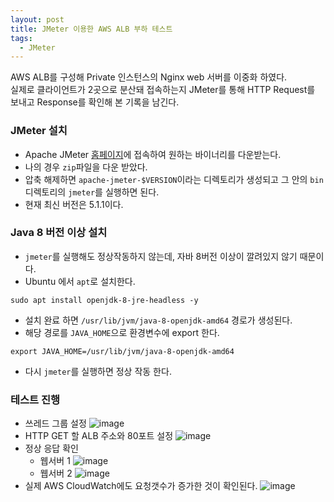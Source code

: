 ```yaml
---
layout: post
title: JMeter 이용한 AWS ALB 부하 테스트
tags:
  - JMeter
---
```


AWS ALB를 구성해 Private 인스턴스의 Nginx web 서버를 이중화 하였다.  
실제로 클라이언트가 2곳으로 분산돼 접속하는지 JMeter를 통해 HTTP Request를 보내고 Response를 확인해 본 기록을 남긴다.

### JMeter 설치
- Apache JMeter [홈페이지](https://jmeter.apache.org/download_jmeter.cgi)에 접속하여 원하는 바이너리를 다운받는다.
- 나의 경우 `zip`파일을 다운 받았다.
- 압축 해제하면 `apache-jmeter-$VERSION`이라는 디렉토리가 생성되고 그 안의 `bin`디렉토리의 `jmeter`를 실행하면 된다.
- 현재 최신 버전은 5.1.1이다.

### Java 8 버전 이상 설치
- `jmeter`를 실행해도 정상작동하지 않는데, 자바 8버전 이상이 깔려있지 않기 때문이다.
- Ubuntu 에서 `apt`로 설치한다.
```
sudo apt install openjdk-8-jre-headless -y
```
- 설치 완료 하면 `/usr/lib/jvm/java-8-openjdk-amd64` 경로가 생성된다.
- 해당 경로를 `JAVA_HOME`으로 환경변수에 export 한다.
```
export JAVA_HOME=/usr/lib/jvm/java-8-openjdk-amd64
```
- 다시 `jmeter`를 실행하면 정상 작동 한다.

### 테스트 진행
- 쓰레드 그룹 설정
![image](https://user-images.githubusercontent.com/33619494/62418931-33bc7980-b6b0-11e9-9f0c-5acfc200d90d.png)
- HTTP GET 할 ALB 주소와 80포트 설정
![image](https://user-images.githubusercontent.com/33619494/62418938-52227500-b6b0-11e9-97ba-6ce75841a251.png)
- 정상 응답 확인
  - 웹서버 1
  ![image](https://user-images.githubusercontent.com/33619494/62418943-69616280-b6b0-11e9-962a-1301b360b3e0.png)
  - 웹서버 2
  ![image](https://user-images.githubusercontent.com/33619494/62418944-6e261680-b6b0-11e9-8b9e-a77a265d0295.png)
- 실제 AWS CloudWatch에도 요청갯수가 증가한 것이 확인된다.
![image](https://user-images.githubusercontent.com/33619494/62418968-08865a00-b6b1-11e9-804e-17ae34666f10.png)
